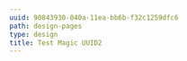 ```yaml
---
uuid: 90843930-040a-11ea-bb6b-f32c1259dfc6
path: design-pages
type: design
title: Test Magic UUID2
---
```


